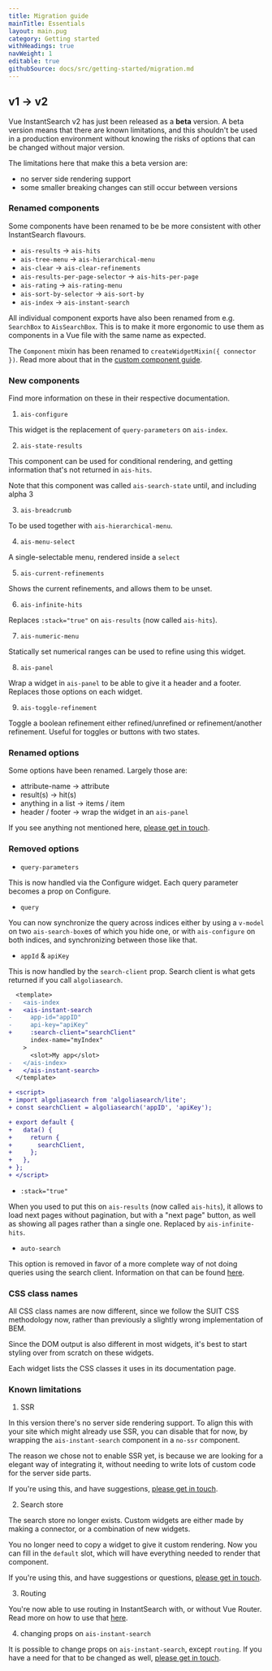 ```yaml
---
title: Migration guide
mainTitle: Essentials
layout: main.pug
category: Getting started
withHeadings: true
navWeight: 1
editable: true
githubSource: docs/src/getting-started/migration.md
---
```


## v1 -> v2

Vue InstantSearch v2 has just been released as a **beta** version. A beta version means that there are known limitations, and this shouldn't be used in a production environment without knowing the risks of options that can be changed without major version.

The limitations here that make this a beta version are:

- no server side rendering support
- some smaller breaking changes can still occur between versions

### Renamed components

Some components have been renamed to be be more consistent with other InstantSearch flavours.

* `ais-results` -> `ais-hits`
* `ais-tree-menu` -> `ais-hierarchical-menu`
* `ais-clear` -> `ais-clear-refinements`
* `ais-results-per-page-selector` -> `ais-hits-per-page`
* `ais-rating` -> `ais-rating-menu`
* `ais-sort-by-selector` -> `ais-sort-by`
* `ais-index` -> `ais-instant-search`

All individual component exports have also been renamed from e.g. `SearchBox` to `AisSearchBox`. This is to make it more ergonomic to use them as components in a Vue file with the same name as expected.

The `Component` mixin has been renamed to `createWidgetMixin({ connector })`. Read more about that in the [custom component guide](/advanced/custom-components.html).

### New components

Find more information on these in their respective documentation.

1. `ais-configure`

This widget is the replacement of `query-parameters` on `ais-index`. 

2. `ais-state-results`

This component can be used for conditional rendering, and getting information that's not returned in `ais-hits`.

Note that this component was called `ais-search-state` until, and including alpha 3

3. `ais-breadcrumb`

To be used together with `ais-hierarchical-menu`.

4. `ais-menu-select`

A single-selectable menu, rendered inside a `select`

5. `ais-current-refinements`

Shows the current refinements, and allows them to be unset.

6. `ais-infinite-hits`

Replaces `:stack="true"` on `ais-results` (now called `ais-hits`).

7. `ais-numeric-menu`

Statically set numerical ranges can be used to refine using this widget.

8. `ais-panel`

Wrap a widget in `ais-panel` to be able to give it a header and a footer. Replaces those options on each widget.

9. `ais-toggle-refinement`

Toggle a boolean refinement either refined/unrefined or refinement/another refinement. Useful for toggles or buttons with two states.

### Renamed options

Some options have been renamed. Largely those are:

* attribute-name -> attribute
* result(s) -> hit(s)
* anything in a list -> items / item
* header / footer -> wrap the widget in an `ais-panel`

If you see anything not mentioned here, [please get in touch](https://github.com/algolia/vue-instantsearch/issues/new?template=v2_feedback.md).

### Removed options

* `query-parameters`

This is now handled via the Configure widget. Each query parameter becomes a prop on Configure.

* `query`

You can now synchronize the query across indices either by using a `v-model` on two `ais-search-box`es of which you hide one, or with `ais-configure` on both indices, and synchronizing between those like that.

* `appId` & `apiKey`

This is now handled by the `search-client` prop. Search client is what gets returned if you call `algoliasearch`.

```diff
  <template>
-   <ais-index
+   <ais-instant-search
-     app-id="appID"
-     api-key="apiKey"
+     :search-client="searchClient"
      index-name="myIndex"
    >
      <slot>My app</slot>
-   </ais-index>
+   </ais-instant-search>
  </template>

+ <script>
+ import algoliasearch from 'algoliasearch/lite';
+ const searchClient = algoliasearch('appID', 'apiKey');

+ export default {
+   data() {
+     return {
+       searchClient,
+     };
+   },
+ };
+ </script>
```

* `:stack="true"`

When you used to put this on `ais-results` (now called `ais-hits`), it allows to load next pages without pagination, but with a "next page" button, as well as showing all pages rather than a single one. Replaced by `ais-infinite-hits`.

* `auto-search`

This option is removed in favor of a more complete way of not doing queries using the search client. Information on that can be found [here](/advanced/conditional-requests.html).


### CSS class names

All CSS class names are now different, since we follow the SUIT CSS methodology now, rather than previously a slightly wrong implementation of BEM.

Since the DOM output is also different in most widgets, it's best to start styling over from scratch on these widgets.

Each widget lists the CSS classes it uses in its documentation page.

### Known limitations

1. SSR

In this version there's no server side rendering support. To align this with your site which might already use SSR, you can disable that for now, by wrapping the `ais-instant-search` component in a `no-ssr` component.

The reason we chose not to enable SSR yet, is because we are looking for a elegant way of integrating it, without needing to write lots of custom code for the server side parts. 

If you're using this, and have suggestions, [please get in touch](https://github.com/algolia/vue-instantsearch/issues/new?template=v2_feedback.md).

2. Search store

The search store no longer exists. Custom widgets are either made by making a connector, or a combination of new widgets.

You no longer need to copy a widget to give it custom rendering. Now you can fill in the `default` slot, which will have everything needed to render that component.

If you're using this, and have suggestions or questions, [please get in touch](https://github.com/algolia/vue-instantsearch/issues/new?template=v2_feedback.md).


3. Routing

You're now able to use routing in InstantSearch with, or without Vue Router. Read more on how to use that [here](/advanced/vue-router-url-sync.html).

4. changing props on `ais-instant-search`

It is possible to change props on `ais-instant-search`, except `routing`. If you have a need for that to be changed as well, [please get in touch](https://github.com/algolia/vue-instantsearch/issues/new?template=v2_feedback.md).
